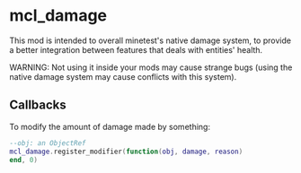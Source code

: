 # mcl_damage

This mod is intended to overall minetest's native damage system, to provide a better integration between features that deals with entities' health.

WARNING: Not using it inside your mods may cause strange bugs (using the native damage system may cause conflicts with this system).

## Callbacks

To modify the amount of damage made by something:

```lua
--obj: an ObjectRef
mcl_damage.register_modifier(function(obj, damage, reason)
end, 0)
```